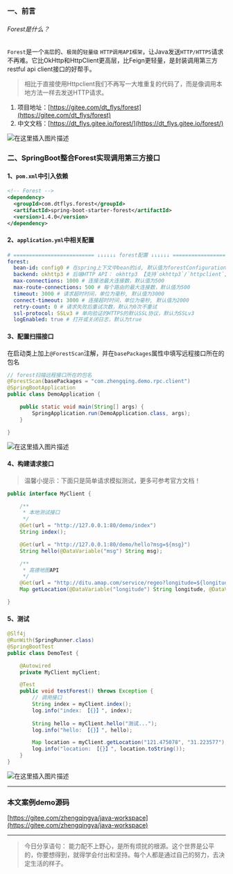 ﻿### 一、前言

###### Forest是什么？

`Forest`是一个`高层`的、`极简`的`轻量级` `HTTP调用API框架`，让Java发送`HTTP/HTTPS`请求不再难。它比OkHttp和HttpClient更高层，比Feign更轻量，是封装调用第三方restful api client接口的好帮手。

> 相比于直接使用Httpclient我们不再写一大堆重复的代码了，而是像调用本地方法一样去发送HTTP请求。


1. 项目地址：[https://gitee.com/dt_flys/forest](https://gitee.com/dt_flys/forest)
2. 中文文档：[https://dt_flys.gitee.io/forest/](https://dt_flys.gitee.io/forest/)

![在这里插入图片描述](https://img-blog.csdnimg.cn/20200827135141821.png?x-oss-process=image/watermark,type_ZmFuZ3poZW5naGVpdGk,shadow_10,text_aHR0cHM6Ly9ibG9nLmNzZG4ubmV0L3FxXzM4MjI1NTU4,size_16,color_FFFFFF,t_70#pic_center)

### 二、SpringBoot整合Forest实现调用第三方接口

#### 1、`pom.xml`中引入依赖

```xml
<!-- Forest -->
<dependency>
  <groupId>com.dtflys.forest</groupId>
  <artifactId>spring-boot-starter-forest</artifactId>
  <version>1.4.0</version>
</dependency>
```

#### 2、`application.yml`中相关配置

```yml
# ========================== ↓↓↓↓↓↓ forest配置 ↓↓↓↓↓↓ ==========================
forest:
  bean-id: config0 # 在spring上下文中bean的id, 默认值为forestConfiguration
  backend: okhttp3 # 后端HTTP API： okhttp3 【支持`okhttp3`/`httpclient`】
  max-connections: 1000 # 连接池最大连接数，默认值为500
  max-route-connections: 500 # 每个路由的最大连接数，默认值为500
  timeout: 3000 # 请求超时时间，单位为毫秒, 默认值为3000
  connect-timeout: 3000 # 连接超时时间，单位为毫秒, 默认值为2000
  retry-count: 0 # 请求失败后重试次数，默认为0次不重试
  ssl-protocol: SSLv3 # 单向验证的HTTPS的默认SSL协议，默认为SSLv3
  logEnabled: true # 打开或关闭日志，默认为true
```

#### 3、配置扫描接口

在启动类上加上`@ForestScan`注解，并在`basePackages`属性中填写远程接口所在的包名

```java
// forest扫描远程接口所在的包名
@ForestScan(basePackages = "com.zhengqing.demo.rpc.client")
@SpringBootApplication
public class DemoApplication {

    public static void main(String[] args) {
        SpringApplication.run(DemoApplication.class, args);
    }

}
```

![在这里插入图片描述](https://img-blog.csdnimg.cn/20200827143630280.png?x-oss-process=image/watermark,type_ZmFuZ3poZW5naGVpdGk,shadow_10,text_aHR0cHM6Ly9ibG9nLmNzZG4ubmV0L3FxXzM4MjI1NTU4,size_16,color_FFFFFF,t_70#pic_center)

#### 4、构建请求接口

> 温馨小提示：下面只是简单请求模拟测试，更多可参考官方文档！

```java
public interface MyClient {

    /**
     * 本地测试接口
     */
    @Get(url = "http://127.0.0.1:80/demo/index")
    String index();

    @Get(url = "http://127.0.0.1:80/demo/hello?msg=${msg}")
    String hello(@DataVariable("msg") String msg);

    /**
     * 高德地图API
     */
    @Get(url = "http://ditu.amap.com/service/regeo?longitude=${longitude}&latitude=${latitude}")
    Map getLocation(@DataVariable("longitude") String longitude, @DataVariable("latitude") String latitude);

}
```

#### 5、测试

```java
@Slf4j
@RunWith(SpringRunner.class)
@SpringBootTest
public class DemoTest {

    @Autowired
    private MyClient myClient;

    @Test
    public void testForest() throws Exception {
        // 调用接口
        String index = myClient.index();
        log.info("index: 【{}】", index);
        
        String hello = myClient.hello("测试...");
        log.info("hello: 【{}】", hello);

        Map location = myClient.getLocation("121.475078", "31.223577");
        log.info("location: 【{}】", location.toString());
    }
}
```

![在这里插入图片描述](https://img-blog.csdnimg.cn/20200827143857676.png?x-oss-process=image/watermark,type_ZmFuZ3poZW5naGVpdGk,shadow_10,text_aHR0cHM6Ly9ibG9nLmNzZG4ubmV0L3FxXzM4MjI1NTU4,size_16,color_FFFFFF,t_70#pic_center)

---

### 本文案例demo源码

[https://gitee.com/zhengqingya/java-workspace](https://gitee.com/zhengqingya/java-workspace)

---

> 今日分享语句：
> 能力配不上野心，是所有烦扰的根源。这个世界是公平的，你要想得到，就得学会付出和坚持。每个人都是通过自己的努力，去决定生活的样子。
